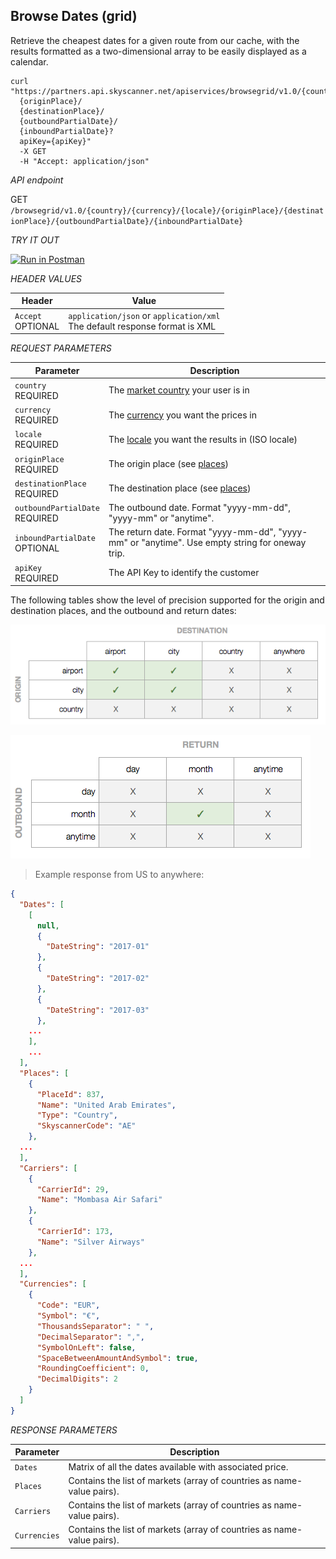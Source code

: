 ## Browse Dates (grid)

Retrieve the cheapest dates for a given route from our cache, with the results formatted as a two-dimensional array to be easily displayed as a calendar.

```shell
curl "https://partners.api.skyscanner.net/apiservices/browsegrid/v1.0/{country}/{currency}/{locale}/
  {originPlace}/
  {destinationPlace}/
  {outboundPartialDate}/
  {inboundPartialDate}?
  apiKey={apiKey}"
  -X GET
  -H "Accept: application/json"

```

*API endpoint*

GET `/browsegrid/v1.0/{country}/{currency}/{locale}/{originPlace}/{destinationPlace}/{outboundPartialDate}/{inboundPartialDate}`

*TRY IT OUT*

[![Run in Postman](https://run.pstmn.io/button.svg)](https://app.getpostman.com/run-collection/80ff19efbe2c736a4dfd)

*HEADER VALUES*

| Header | Value |
| --- | --- |
| ```Accept```<br><span class="optional">OPTIONAL</span> | ```application/json``` or ```application/xml```<br>The default response format is XML |

*REQUEST PARAMETERS*

| Parameter | Description |
| --------- | ------- |
| ```country``` <br><span class="required">REQUIRED</span> | The [market country](#markets) your user is in |
| ```currency``` <br><span class="required">REQUIRED</span> | The [currency](#currencies) you want the prices in |
| ```locale``` <br><span class="required">REQUIRED</span> | The [locale](#locales) you want the results in (ISO locale) |
| ```originPlace``` <br><span class="required">REQUIRED</span> | The origin place (see [places](#places)) |
| ```destinationPlace``` <br><span class="required">REQUIRED</span> | The destination place (see [places](#places)) |
| ```outboundPartialDate``` <br><span class="required">REQUIRED</span> | The outbound date. Format "yyyy-mm-dd", "yyyy-mm" or "anytime". |
| ```inboundPartialDate``` <br><span class="optional">OPTIONAL</span> | The return date. Format "yyyy-mm-dd", "yyyy-mm" or "anytime". Use empty string for oneway trip. |
| ```apiKey``` <br><span class="required">REQUIRED</span> | The API Key to identify the customer |

The following tables show the level of precision supported for the origin and destination places, and the outbound and return dates:

![diagram](/images/browsegrid_places.png)

![diagram](/images/browsegrid_dates.png)

> Example response from US to anywhere:

```json
{
  "Dates": [
    [
      null,
      {
        "DateString": "2017-01"
      },
      {
        "DateString": "2017-02"
      },
      {
        "DateString": "2017-03"
      },
    ...
    ],
    ...
  ],
  "Places": [
    {
      "PlaceId": 837,
      "Name": "United Arab Emirates",
      "Type": "Country",
      "SkyscannerCode": "AE"
    },
  ...
  ],
  "Carriers": [
    {
      "CarrierId": 29,
      "Name": "Mombasa Air Safari"
    },
    {
      "CarrierId": 173,
      "Name": "Silver Airways"
    },
  ...
  ],
  "Currencies": [
    {
      "Code": "EUR",
      "Symbol": "€",
      "ThousandsSeparator": " ",
      "DecimalSeparator": ",",
      "SymbolOnLeft": false,
      "SpaceBetweenAmountAndSymbol": true,
      "RoundingCoefficient": 0,
      "DecimalDigits": 2
    }
  ]
}
```


*RESPONSE PARAMETERS*

| Parameter | Description |
| --- | --- |
| ```Dates``` | Matrix of all the dates available with associated price. |
| ```Places``` | Contains the list of markets (array of countries as name-value pairs). |
| ```Carriers``` | Contains the list of markets (array of countries as name-value pairs). |
| ```Currencies``` | Contains the list of markets (array of countries as name-value pairs). |


